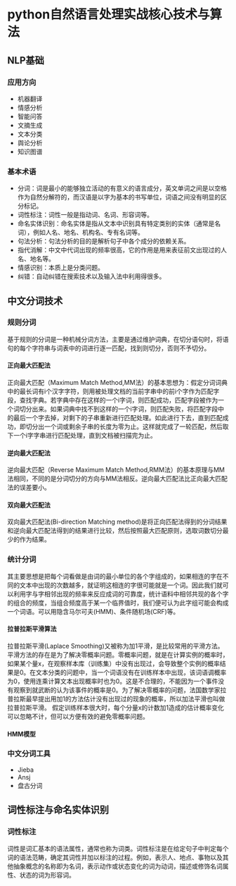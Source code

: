 # python自然语言处理实战核心技术与算法
## NLP基础

### 应用方向

- 机器翻译
- 情感分析
- 智能问答
- 文摘生成
- 文本分类
- 舆论分析
- 知识图谱

### 基本术语

- 分词：词是最小的能够独立活动的有意义的语言成分，英文单词之间是以空格作为自然分解符的，而汉语是以字为基本的书写单位，词语之间没有明显的区分标记。
- 词性标注：词性一般是指动词、名词、形容词等。
- 命名实体识别：命名实体是指从文本中识别具有特定类别的实体（通常是名词），例如人名、地名、机构名、专有名词等。
- 句法分析：句法分析的目的是解析句子中各个成分的依赖关系。
- 指代消解：中文中代词出现的频率很高，它的作用是用来表征前文出现过的人名、地名等。
- 情感识别：本质上是分类问题。
- 纠错：自动纠错在搜索技术以及输入法中利用得很多。

## 中文分词技术

### 规则分词

基于规则的分词是一种机械分词方法，主要是通过维护词典，在切分语句时，将语句的每个字符串与词表中的词进行逐一匹配，找到则切分，否则不予切分。

#### 正向最大匹配法

正向最大匹配（Maximum Match Method,MM法）的基本思想为：假定分词词典中的最长词有i个汉字字符，则用被处理文档的当前字串中的前i个字作为匹配字段，查找字典。若字典中存在这样的一个i字词，则匹配成功，匹配字段被作为一个词切分出来。如果词典中找不到这样的一个i字词，则匹配失败，将匹配字段中的最后一个字去掉，对剩下的子串重新进行匹配处理。如此进行下去，直到匹配成功，即切分出一个词或剩余子串的长度为零为止。这样就完成了一轮匹配，然后取下一个i字字串进行匹配处理，直到文档被扫描完为止。

#### 逆向最大匹配法

逆向最大匹配（Reverse Maximum Match Method,RMM法）的基本原理与MM法相同，不同的是分词切分的方向与MM法相反。逆向最大匹配法比正向最大匹配法的误差要小。

#### 双向最大匹配法

双向最大匹配法(Bi-direction Matching method)是将正向匹配法得到的分词结果和逆向最大匹配法得到的结果进行比较，然后按照最大匹配原则，选取词数切分最少的作为结果。

### 统计分词

其主要思想是把每个词看做是由词的最小单位的各个字组成的，如果相连的字在不同的文本中出现的次数越多，就证明这相连的字很可能就是一个词。因此我们就可以利用字与字相邻出现的频率来反应成词的可靠度，统计语料中相邻共现的各个字的组合的频度，当组合频度高于某一个临界值时，我们便可认为此字组可能会构成一个词语。可以用隐含马尔可夫(HMM)、条件随机场(CRF)等。

#### 拉普拉斯平滑算法

拉普拉斯平滑(Laplace Smoothing)又被称为加1平滑，是比较常用的平滑方法。平滑方法的存在是为了解决零概率问题。零概率问题，就是在计算实例的概率时，如果某个量x，在观察样本库（训练集）中没有出现过，会导致整个实例的概率结果是0。在文本分类的问题中，当一个词语没有在训练样本中出现，该词语调概率为0，使用连乘计算文本出现概率时也为0。这是不合理的，不能因为一个事件没有观察到就武断的认为该事件的概率是0。为了解决零概率的问题，法国数学家拉普拉斯最早提出用加1的方法估计没有出现过的现象的概率，所以加法平滑也叫做拉普拉斯平滑。 假定训练样本很大时，每个分量x的计数加1造成的估计概率变化可以忽略不计，但可以方便有效的避免零概率问题。

#### HMM模型

### 中文分词工具

- Jieba
- Ansj
- 盘古分词

## 词性标注与命名实体识别

### 词性标注

词性是词汇基本的语法属性，通常也称为词类。词性标注是在给定句子中判定每个词的语法范畴，确定其词性并加以标注的过程。例如，表示人、地点、事物以及其他抽象概念的名称即为名词，表示动作或状态变化的词为动词，描述或修饰名词属性、状态的词为形容词。

